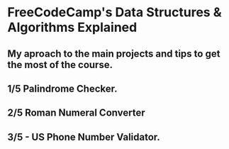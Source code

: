 # FreeCodeCamp's Data Structures & Algorithms Explained
## My aproach to the main projects and tips to get the most of the course.  

## 1/5 Palindrome Checker.  

## 2/5 Roman Numeral Converter

## 3/5 - US Phone Number Validator. 
